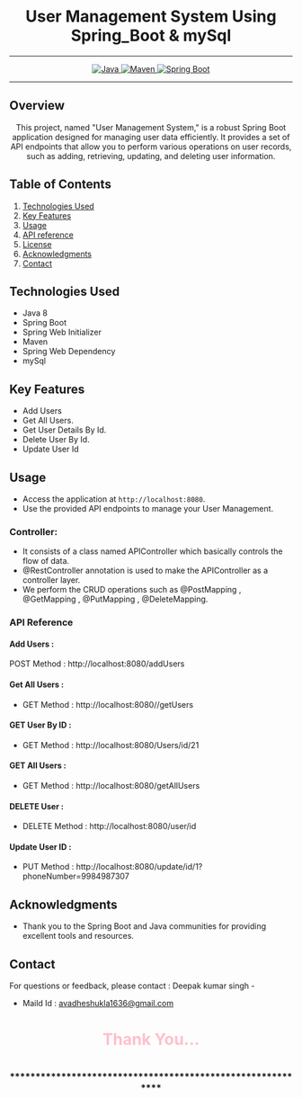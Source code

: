 # <h1 align = "center"> User Management System Using Spring_Boot & mySql</h1>
___ 
<p align="center">
<a href="Java url">
    <img alt="Java" src="https://img.shields.io/badge/Java->=8-darkblue.svg" />
</a>
<a href="Maven url" >
    <img alt="Maven" src="https://img.shields.io/badge/maven-3.1.3-brightgreen.svg" />
</a>
<a href="Spring Boot url" >
    <img alt="Spring Boot" src="https://img.shields.io/badge/Spring Boot-3.0.6-brightgreen.svg" />
</a>
</p>

---

<p align="left">

<!-- Project Description -->
## Overview
<p align="center">This project, named "User Management System," is a robust Spring Boot application designed for managing user data efficiently. It provides a set of API endpoints that allow you to perform various operations on user records, such as adding, retrieving, updating, and deleting user information. 
</p>

<!-- Table of Contents -->
## Table of Contents
1. [Technologies Used](#technologies-used)
2. [Key Features](#key-features)
3. [Usage](#usage)
4. [API reference](#api-reference)
5. [License](#license)
6. [Acknowledgments](#acknowledgments)
7. [Contact](#contact)

<!-- Technologies Used -->
## Technologies Used
- Java 8
- Spring Boot
- Spring Web Initializer
- Maven
- Spring Web Dependency
- mySql  




<!-- Key Features -->
## Key Features
- Add Users
- Get All Users.
- Get User Details By Id.
- Delete User By Id.
- Update User Id

<!-- Usage -->
## Usage
- Access the application at `http://localhost:8080`.
- Use the provided API endpoints to manage your User Management.

### Controller:
- It consists of a class named APIController which basically controls the flow of data.
- @RestController annotation is used to make the APIController as a controller layer.
- We perform the CRUD operations such as @PostMapping , @GetMapping , @PutMapping , @DeleteMapping.

### API Reference

#### Add Users :
POST Method :  http://localhost:8080/addUsers


#### Get All Users :
 - GET Method : http://localhost:8080//getUsers

 #### GET User By ID :
 - GET Method :   http://localhost:8080/Users/id/21

#### GET All Users :
 - GET Method :   http://localhost:8080/getAllUsers

 #### DELETE User :
 - DELETE Method :   http://localhost:8080/user/id

  #### Update User ID :
 - PUT Method :   http://localhost:8080/update/id/1?phoneNumber=9984987307




 <!-- Acknowledgments -->
## Acknowledgments
- Thank you to the Spring Boot and Java communities for providing excellent tools and resources.

<!-- Contact -->
## Contact
For questions or feedback, please contact : Deepak kumar singh   -
- Maild Id : avadheshukla1636@gmail.com

<h1 align="center" style ="color: Pink">Thank You...<h1>
<h3 align = "center"> ***********************************************************<h3>